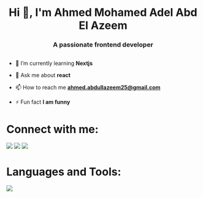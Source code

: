 <h1 align="center">Hi 👋, I'm Ahmed Mohamed Adel Abd El Azeem</h1>
<h3 align="center">A passionate frontend developer</h3>
<!-- <img align="right" width="400" src="https://cdn.dribbble.com/users/1162077/screenshots/3848914/programmer.gif" alt="ahmed-mohamed-adel" /> </p> -->




<p align="left"> <a href="https://twitter.com/" target="blank"><img src="https://img.shields.io/twitter/follow/?logo=twitter&style=for-the-badge" alt="" /></a> </p>

- 🌱 I’m currently learning **Nextjs**

- 💬 Ask me about **react**

- 📫 How to reach me **ahmed.abdullazeem25@gmail.com**

- ⚡ Fun fact **I am funny**

<h1 align="left">Connect with me:</h1>
<p align="left">
<a href="www.linkedin.com/in/ahmed-adel-99963a189" target="blank"> <img src="https://skillicons.dev/icons?i=linkedin" /></a>
<a href="https://twitter.com/ahmed adel" target="blank"> <img src="https://skillicons.dev/icons?i=twitter" /></a>
<a href="https://www.instagram.com/ahmed9147/" target="blank"> <img src="https://skillicons.dev/icons?i=instagram" /></a>
<!-- <a href="https://linkedin.com/in/www.linkedin.com/in/ahmed-mohamed-adel-abd-el-azeem-99963a189" target="blank"><img align="center" src="https://raw.githubusercontent.com/rahuldkjain/github-profile-readme-generator/master/src/images/icons/Social/linked-in-alt.svg" alt="www.linkedin.com/in/ahmed-mohamed-adel-abd-el-azeem-99963a189" height="30" width="40" /></a>
<a href="https://fb.com/ahmed adel" target="blank"><img align="center" src="https://raw.githubusercontent.com/rahuldkjain/github-profile-readme-generator/master/src/images/icons/Social/facebook.svg" alt="ahmed adel" height="30" width="40" /></a>
</p> -->

<h1 align="left">Languages and Tools:</h1>
<p>
  <a href="">
    <img src="https://skillicons.dev/icons?i=js,html,css,bootstrap,sass,react,git,github,materialui" />
  </a>
</p>

<!--
<p><img align="left" src="https://github-readme-stats.vercel.app/api/top-langs?username=ahmed-mohamed-adel&show_icons=true&locale=en&layout=compact" alt="ahmed-mohamed-adel" /></p>

<p>&nbsp;<img align="center" src="https://github-readme-stats.vercel.app/api?username=ahmed-mohamed-adel&show_icons=true&locale=en" alt="ahmed-mohamed-adel" /></p>

<p><img align="center" src="https://github-readme-streak-stats.herokuapp.com/?user=ahmed-mohamed-adel&" alt="ahmed-mohamed-adel" /></p> -->

